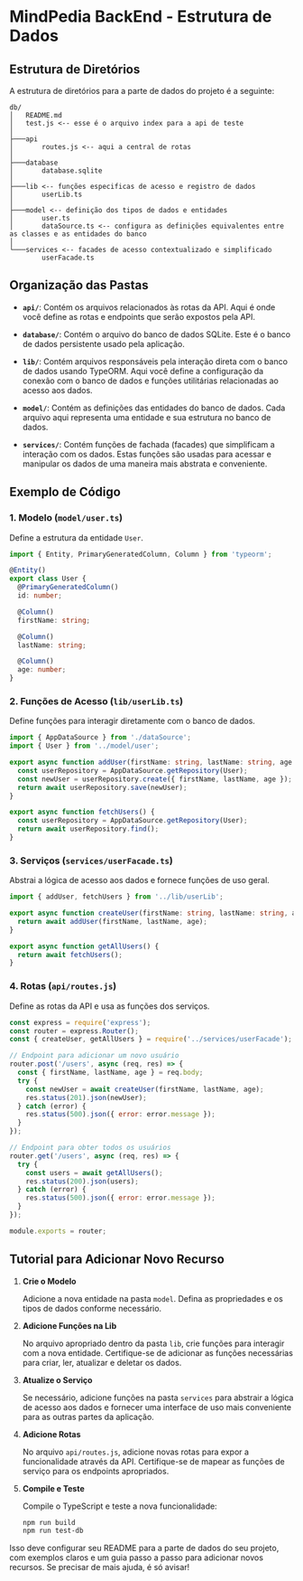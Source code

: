 # MindPedia BackEnd - Estrutura de Dados

## Estrutura de Diretórios

A estrutura de diretórios para a parte de dados do projeto é a seguinte:

```
db/
│   README.md
│   test.js <-- esse é o arquivo index para a api de teste
│
├───api
│       routes.js <-- aqui a central de rotas
│
├───database
│       database.sqlite
│
├───lib <-- funções especificas de acesso e registro de dados
│       userLib.ts
│
├───model <-- definição dos tipos de dados e entidades
│       user.ts
│       dataSource.ts <-- configura as definições equivalentes entre as classes e as entidades do banco
│
└───services <-- facades de acesso contextualizado e simplificado
        userFacade.ts
```

## Organização das Pastas

- **`api/`**: Contém os arquivos relacionados às rotas da API. Aqui é onde você define as rotas e endpoints que serão expostos pela API.

- **`database/`**: Contém o arquivo do banco de dados SQLite. Este é o banco de dados persistente usado pela aplicação.

- **`lib/`**: Contém arquivos responsáveis pela interação direta com o banco de dados usando TypeORM. Aqui você define a configuração da conexão com o banco de dados e funções utilitárias relacionadas ao acesso aos dados.

- **`model/`**: Contém as definições das entidades do banco de dados. Cada arquivo aqui representa uma entidade e sua estrutura no banco de dados.

- **`services/`**: Contém funções de fachada (facades) que simplificam a interação com os dados. Estas funções são usadas para acessar e manipular os dados de uma maneira mais abstrata e conveniente.

## Exemplo de Código

### 1. **Modelo (`model/user.ts`)**

Define a estrutura da entidade `User`.

```typescript
import { Entity, PrimaryGeneratedColumn, Column } from 'typeorm';

@Entity()
export class User {
  @PrimaryGeneratedColumn()
  id: number;

  @Column()
  firstName: string;

  @Column()
  lastName: string;

  @Column()
  age: number;
}
```

### 2. **Funções de Acesso (`lib/userLib.ts`)**

Define funções para interagir diretamente com o banco de dados.

```typescript
import { AppDataSource } from './dataSource';
import { User } from '../model/user';

export async function addUser(firstName: string, lastName: string, age: number) {
  const userRepository = AppDataSource.getRepository(User);
  const newUser = userRepository.create({ firstName, lastName, age });
  return await userRepository.save(newUser);
}

export async function fetchUsers() {
  const userRepository = AppDataSource.getRepository(User);
  return await userRepository.find();
}
```

### 3. **Serviços (`services/userFacade.ts`)**

Abstrai a lógica de acesso aos dados e fornece funções de uso geral.

```typescript
import { addUser, fetchUsers } from '../lib/userLib';

export async function createUser(firstName: string, lastName: string, age: number) {
  return await addUser(firstName, lastName, age);
}

export async function getAllUsers() {
  return await fetchUsers();
}
```

### 4. **Rotas (`api/routes.js`)**

Define as rotas da API e usa as funções dos serviços.

```javascript
const express = require('express');
const router = express.Router();
const { createUser, getAllUsers } = require('../services/userFacade');

// Endpoint para adicionar um novo usuário
router.post('/users', async (req, res) => {
  const { firstName, lastName, age } = req.body;
  try {
    const newUser = await createUser(firstName, lastName, age);
    res.status(201).json(newUser);
  } catch (error) {
    res.status(500).json({ error: error.message });
  }
});

// Endpoint para obter todos os usuários
router.get('/users', async (req, res) => {
  try {
    const users = await getAllUsers();
    res.status(200).json(users);
  } catch (error) {
    res.status(500).json({ error: error.message });
  }
});

module.exports = router;
```

## Tutorial para Adicionar Novo Recurso

1. **Crie o Modelo**

   Adicione a nova entidade na pasta `model`. Defina as propriedades e os tipos de dados conforme necessário.

2. **Adicione Funções na Lib**

   No arquivo apropriado dentro da pasta `lib`, crie funções para interagir com a nova entidade. Certifique-se de adicionar as funções necessárias para criar, ler, atualizar e deletar os dados.

3. **Atualize o Serviço**

   Se necessário, adicione funções na pasta `services` para abstrair a lógica de acesso aos dados e fornecer uma interface de uso mais conveniente para as outras partes da aplicação.

4. **Adicione Rotas**

   No arquivo `api/routes.js`, adicione novas rotas para expor a funcionalidade através da API. Certifique-se de mapear as funções de serviço para os endpoints apropriados.

5. **Compile e Teste**

   Compile o TypeScript e teste a nova funcionalidade:

   ```bash
   npm run build
   npm run test-db
   ```

Isso deve configurar seu README para a parte de dados do seu projeto, com exemplos claros e um guia passo a passo para adicionar novos recursos. Se precisar de mais ajuda, é só avisar!